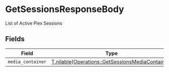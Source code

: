 # GetSessionsResponseBody

List of Active Plex Sessions


## Fields

| Field                                                                                                    | Type                                                                                                     | Required                                                                                                 | Description                                                                                              |
| -------------------------------------------------------------------------------------------------------- | -------------------------------------------------------------------------------------------------------- | -------------------------------------------------------------------------------------------------------- | -------------------------------------------------------------------------------------------------------- |
| `media_container`                                                                                        | [T.nilable(Operations::GetSessionsMediaContainer)](../../models/operations/getsessionsmediacontainer.md) | :heavy_minus_sign:                                                                                       | N/A                                                                                                      |